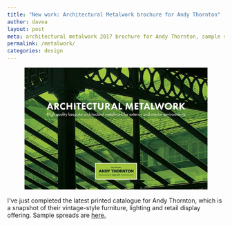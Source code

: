 ```yaml
---
title: "New work: Architectural Metalwork brochure for Andy Thornton"
author: davea
layout: post
meta: architectural metalwork 2017 brochure for Andy Thornton, sample spreads from 56 pages of canopies, bandstands, gazebos, covered walkways, entrance copies and vreandas 
permalink: /metalwork/
categories: design
---
```

[<figure><img src="../images/thumb-cover-metalwork-2018.jpg" alt="cover of outdoor furniture 2017 brochure from from andy thornton"></figure>][2]
I've just completed the latest printed catalogue for Andy Thornton, which is a snapshot of their vintage-style furniture, lighting and retail display offering. Sample spreads are [here.][1]

[1]: /metalwork/
[2]: /metalwork/
